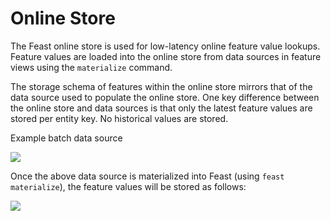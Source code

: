 # Online Store

The Feast online store is used for low-latency online feature value lookups. Feature values are loaded into the online store from data sources in feature views using the `materialize` command.

The storage schema of features within the online store mirrors that of the data source used to populate the online store. One key difference between the online store and data sources is that only the latest feature values are stored per entity key. No historical values are stored.

Example batch data source

![](../.gitbook/assets/image%20%286%29.png)

Once the above data source is materialized into Feast \(using `feast materialize`\), the feature values will be stored as follows:

![](../.gitbook/assets/image%20%285%29.png)

### 

